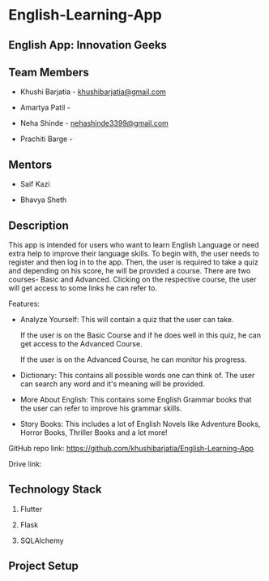 # English-Learning-App

## English App: Innovation Geeks

## Team Members

   * Khushi Barjatia - khushibarjatia@gmail.com
   
   * Amartya Patil - 
   
   * Neha Shinde - nehashinde3399@gmail.com
   
   * Prachiti Barge - 
   
## Mentors

   * Saif Kazi
   
   * Bhavya Sheth

## Description

This app is intended for users who want to learn English Language or need extra help to improve their language skills. To begin with, the user needs to register and then log in to the app. Then, the user is required to take a quiz and depending on his score, he will be provided a course. There are two courses- Basic and Advanced. Clicking on the respective course, the user will get access to some links he can refer to. 

Features:

* Analyze Yourself: This will contain a quiz that the user can take.

  If the user is on the Basic Course and if he does well in this quiz, he can get access to the Advanced Course.
  
  If the user is on the Advanced Course, he can monitor his progress.
  
* Dictionary: This contains all possible words one can think of. The user can search any word and it's meaning will be provided.

* More About English: This contains some English Grammar books that the user can refer to improve his grammar skills.

* Story Books: This includes a lot of English Novels like Adventure Books, Horror Books, Thriller Books and a lot more!

GitHub repo link: https://github.com/khushibarjatia/English-Learning-App 

Drive link: 

## Technology Stack

   1. Flutter
   
   2. Flask
   
   3. SQLAlchemy 
   
## Project Setup









